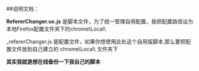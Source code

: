##说明文档：

**RefererChanger.uc.js** 是脚本文件，为了统一管理自用配置，我把配置路径设为本地Firefox配置文件夹下的chrome\Local\

_refererChanger.js 是配置文件，如果你想使用此处这个自用版脚本,那么要把配置文件放到自己建立的 chrome\Local\ 文件夹下

**其实我就是想在线备份一下我自己的脚本**
